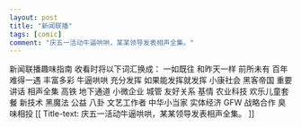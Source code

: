 ```yaml
---
layout: post
title: "新闻联播"
tags: [comic]
comment: "庆五一活动牛逼哄哄，某某领导发表相声全集。"
---
```

新闻联播趣味指南
收看时将以下词汇换成：
一如既往        和昨天一样
前所未有        百年难得一遇
丰富多彩        牛逼哄哄
充分发挥        如果能发挥就发挥
小康社会        黑客帝国
重要讲话        相声全集
高铁           地下通道
小微企业        城管
友好关系        基情
农业科技        欢乐儿童套餐
新技术          黑魔法
公益           八卦
文艺工作者      中华小当家
实体经济        GFW
战略合作        臭味相投
[[ Title-text: 庆五一活动牛逼哄哄，某某领导发表相声全集。 ]]

